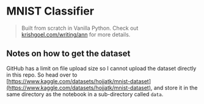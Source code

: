 # MNIST Classifier
> Built from scratch in Vanilla Python. Check out [krishgoel.com/writing/ann](https://krishgoel.com/writing/ann) for more details.

## Notes on how to get the dataset
GitHub has a limit on file upload size so I cannot upload the dataset directly in this repo. So head over to [https://www.kaggle.com/datasets/hojjatk/mnist-dataset](https://www.kaggle.com/datasets/hojjatk/mnist-dataset), and store it in the same directory as the notebook in a sub-directory called `data`.